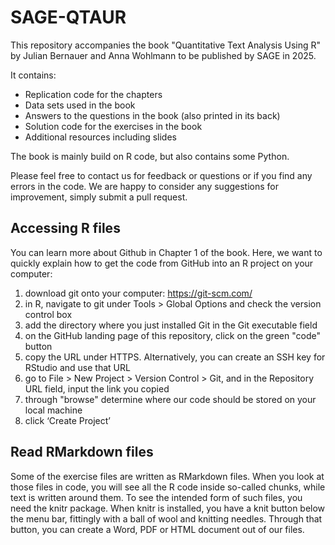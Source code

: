 # SAGE-QTAUR

This repository accompanies the book "Quantitative Text Analysis Using R" by Julian Bernauer and Anna Wohlmann to be published by SAGE in 2025.

It contains: 

- Replication code for the chapters 
- Data sets used in the book 
- Answers to the questions in the book (also printed in its back)
- Solution code for the exercises in the book 
- Additional resources including slides 

The book is mainly build on R code, but also contains some Python. 

Please feel free to contact us for feedback or questions or if you find any errors in the code. We are happy to consider any suggestions for improvement, simply submit a pull request. 

##  Accessing R files 
You can learn more about Github in Chapter 1 of the book. Here, we want to quickly explain how to get the code from GitHub into an R project on your computer:
1) download git onto your computer: https://git-scm.com/
2) in R, navigate to git under Tools > Global Options and check the version control box
3) add the directory where you just installed Git in the Git executable field
4) on the GitHub landing page of this repository, click on the green "code" button
5) copy the URL under HTTPS. Alternatively, you can create an SSH key for RStudio and use that URL
6) go to File > New Project > Version Control > Git, and in the Repository URL field, input the link you copied
7) through "browse" determine where our code should be stored on your local machine
8) click ‘Create Project’

## Read RMarkdown files
Some of the exercise files are written as RMarkdown files. When you look at those files in code,
you will see all the R code inside so-called chunks, while text is written around them.
To see the intended form of such files, you need the knitr package. When knitr
is installed, you have a knit button below the menu bar, fittingly with a ball of wool
and knitting needles. Through that button, you can create a Word, PDF or HTML
document out of our files.

